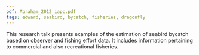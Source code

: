 ```yaml
---
pdf: Abraham_2012_iapc.pdf
tags: edward, seabird, bycatch, fisheries, dragonfly
---
```

This research talk presents examples of the estimation of seabird bycatch based on observer and fishing effort data.
It includes information pertaining to commercial and also recreational fisheries. 
